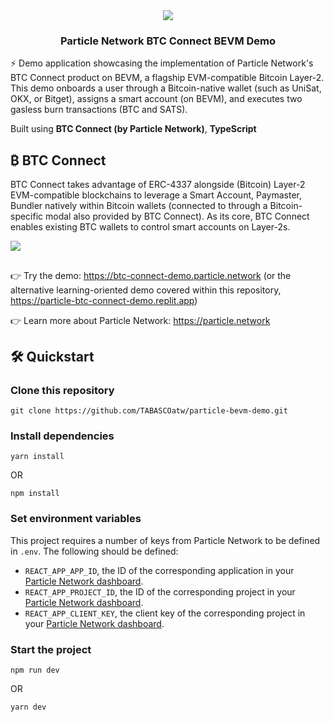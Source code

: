 <div align="center">
  <a href="https://particle.network/">
    <img src="https://i.imgur.com/P391e8h.png" />
  </a>
  <h3>
    Particle Network BTC Connect BEVM Demo
  </h3>
</div>

⚡️ Demo application showcasing the implementation of Particle Network's BTC Connect product on BEVM, a flagship EVM-compatible Bitcoin Layer-2. This demo onboards a user through a Bitcoin-native wallet (such as UniSat, OKX, or Bitget), assigns a smart account (on BEVM), and executes two gasless burn transactions (BTC and SATS).

Built using **BTC Connect (by Particle Network)**, **TypeScript**

## ₿ BTC Connect
BTC Connect takes advantage of ERC-4337 alongside (Bitcoin) Layer-2 EVM-compatible blockchains to leverage a Smart Account, Paymaster, Bundler natively within Bitcoin wallets (connected to through a Bitcoin-specific modal also provided by BTC Connect). As its core, BTC Connect enables existing BTC wallets to control smart accounts on Layer-2s.

![](https://i.imgur.com/1qD5sX5.png)

##

👉 Try the demo: https://btc-connect-demo.particle.network (or the alternative learning-oriented demo covered within this repository, https://particle-btc-connect-demo.replit.app)

👉 Learn more about Particle Network: https://particle.network

## 🛠️ Quickstart

### Clone this repository
```
git clone https://github.com/TABASCOatw/particle-bevm-demo.git
```

### Install dependencies
```
yarn install
```
OR
```
npm install
```

### Set environment variables
This project requires a number of keys from Particle Network to be defined in `.env`. The following should be defined:
- `REACT_APP_APP_ID`, the ID of the corresponding application in your [Particle Network dashboard](https://dashboard.particle.network/#/applications).
- `REACT_APP_PROJECT_ID`, the ID of the corresponding project in your [Particle Network dashboard](https://dashboard.particle.network/#/applications).
-  `REACT_APP_CLIENT_KEY`, the client key of the corresponding project in your [Particle Network dashboard](https://dashboard.particle.network/#/applications).

### Start the project
```
npm run dev
```
OR
```
yarn dev
```

